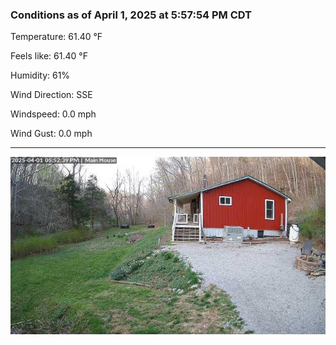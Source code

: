 ### Conditions as of April 1, 2025 at 5:57:54 PM CDT 

Temperature: 61.40 &deg;F

Feels like: 61.40 &deg;F

Humidity: 61%

Wind Direction: SSE

Windspeed: 0.0 mph

Wind Gust: 0.0 mph

---

<img src="./images/latest.jpeg"/>


